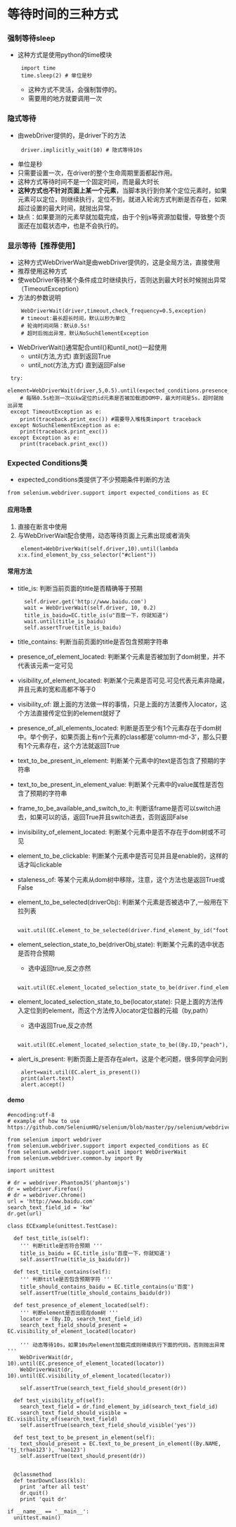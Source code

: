 # 等待时间的三种方式
### 强制等待sleep
* 这种方式是使用python的time模块
  ```
   import time
   time.sleep(2) # 单位是秒
  ```
  * 这种方式不灵活，会强制暂停的。
  * 需要用的地方就要调用一次

### 隐式等待
* 由webDriver提供的，是driver下的方法
  ```
   driver.implicitly_wait(10) # 隐式等待10s

  ```
* 单位是秒
* 只需要设置一次，在driver的整个生命周期里面都起作用。
* 这种方式等待时间不是一个固定时间，而是最大时长
* **这种方式也不针对页面上某一个元素**，当脚本执行到你某个定位元素时，如果元素可以定位，则继续执行，定位不到，就进入轮询方式判断是否存在，如果超过设置的最大时间，就抛出异常。
* 缺点：如果要测的元素早就加载完成，由于个别js等资源加载慢，导致整个页面还在加载状态中，也是不会执行的。
  
### 显示等待【推荐使用】
* 这种方式WebDriverWait是由webDriver提供的，这是全局方法，直接使用
* 推荐使用这种方式
* 使webDriver等待某个条件成立时继续执行，否则达到最大时长时候抛出异常（TimeoutException）
* 方法的参数说明
  ```
   WebDriverWait(driver,timeout,check_frequency=0.5,exception)
   # timeout:最长超长时间，默认以秒为单位
   # 轮询时间间隔：默认0.5s!
   # 超时后抛出异常，默认NoSuchElementException
  ```
* WebDriverWait()通常配合until()和until_not()一起使用
  * until(方法,方式) 直到返回True
  * until_not(方法,方式) 直到返回False
```
 try:
	element=WebDriverWait(driver,5,0.5).until(expected_conditions.presence_of_element_located(By.ID,"kw"))
    # 每隔0.5s检测一次以kw定位的id元素是否被加载进DOM中，最大时间是5s，超时就抛出异常
 except TimeoutException as e:
    print(traceback.print_exc()) #需要导入堆栈类import traceback
 except NoSuchElementException as e:
    print(traceback.print_exc())
 except Exception as e:
    print(traceback.print_exc()) 
```

### Expected Conditions类
* expected_conditions类提供了不少预期条件判断的方法
```
from selenium.webdriver.support import expected_conditions as EC
```
#### 应用场景
1. 直接在断言中使用
2. 与WebDriverWait配合使用，动态等待页面上元素出现或者消失
   ```
    element=WebDriverWait(self.driver,10).until(lambda x:x.find_element_by_css_selector("#client"))
   ```

#### 常用方法
* title_is: 判断当前页面的title是否精确等于预期
  ```
    self.driver.get('http://www.baidu.com')
    wait = WebDriverWait(self.driver, 10, 0.2)
    title_is_baidu=EC.title_is(u"百度一下，你就知道")
	wait.until(title_is_baidu)
	self.assertTrue(title_is_baidu)
  ```

* title_contains: 判断当前页面的title是否包含预期字符串

* presence_of_element_located: 判断某个元素是否被加到了dom树里，并不代表该元素一定可见

* visibility_of_element_located: 判断某个元素是否可见.可见代表元素非隐藏，并且元素的宽和高都不等于0

* visibility_of: 跟上面的方法做一样的事情，只是上面的方法要传入locator，这个方法直接传定位到的element就好了

* presence_of_all_elements_located: 判断是否至少有1个元素存在于dom树中。举个例子，如果页面上有n个元素的class都是'column-md-3'，那么只要有1个元素存在，这个方法就返回True

* text_to_be_present_in_element: 判断某个元素中的text是否包含了预期的字符串

* text_to_be_present_in_element_value: 判断某个元素中的value属性是否包含了预期的字符串

* frame_to_be_available_and_switch_to_it: 判断该frame是否可以switch进去，如果可以的话，返回True并且switch进去，否则返回False

* invisibility_of_element_located: 判断某个元素中是否不存在于dom树或不可见

* element_to_be_clickable: 判断某个元素中是否可见并且是enable的，这样的话才叫clickable

* staleness_of: 等某个元素从dom树中移除，注意，这个方法也是返回True或False

* element_to_be_selected(driverObj): 判断某个元素是否被选中了,一般用在下拉列表
  ```
   wait.util(EC.element_to_be_selected(driver.find_element_by_id("football")))
  ```

* element_selection_state_to_be(driverObj,state): 判断某个元素的选中状态是否符合预期
   * 选中返回true,反之亦然
  ```
    wait.util(EC.element_located_selection_state_to_be(driver.find_element_by_id("football"),True))
  ```
* element_located_selection_state_to_be(locator,state): 只是上面的方法传入定位到的element，而这个方法传入locator定位器的元祖（by,path）
   * 选中返回True,反之亦然
  ```
    wait.util(EC.element_located_selection_state_to_be((By.ID,"peach"),True))
  ```

* alert_is_present: 判断页面上是否存在alert，这是个老问题，很多同学会问到
  ```
   alert=wait.util(EC.alert_is_present())
   print(alert.text)
   alert.accept()
  ```

#### demo
```
#encoding:utf-8
# example of how to use https://github.com/SeleniumHQ/selenium/blob/master/py/selenium/webdriver/support/expected_conditions.py
 
from selenium import webdriver
from selenium.webdriver.support import expected_conditions as EC
from selenium.webdriver.support.wait import WebDriverWait
from selenium.webdriver.common.by import By
 
import unittest
 
# dr = webdriver.PhantomJS('phantomjs')
dr = webdriver.Firefox()
# dr = webdriver.Chrome()
url = 'http://www.baidu.com'
search_text_field_id = 'kw'
dr.get(url)
 
class ECExample(unittest.TestCase):
 
  def test_title_is(self):
    ''' 判断title是否符合预期 '''
    title_is_baidu = EC.title_is(u'百度一下，你就知道')
    self.assertTrue(title_is_baidu(dr))
 
  def test_titile_contains(self):
    ''' 判断title是否包含预期字符 '''
    title_should_contains_baidu = EC.title_contains(u'百度')
    self.assertTrue(title_should_contains_baidu(dr))
 
  def test_presence_of_element_located(self):
    ''' 判断element是否出现在dom树 '''
    locator = (By.ID, search_text_field_id)
    search_text_field_should_present = EC.visibility_of_element_located(locator)
 
    ''' 动态等待10s，如果10s内element加载完成则继续执行下面的代码，否则抛出异常 '''
    WebDriverWait(dr, 10).until(EC.presence_of_element_located(locator))
    WebDriverWait(dr, 10).until(EC.visibility_of_element_located(locator))
 
    self.assertTrue(search_text_field_should_present(dr))
 
  def test_visibility_of(self):
    search_text_field = dr.find_element_by_id(search_text_field_id)
    search_text_field_should_visible = EC.visibility_of(search_text_field)
    self.assertTrue(search_text_field_should_visible('yes'))
 
  def test_text_to_be_present_in_element(self):
    text_should_present = EC.text_to_be_present_in_element((By.NAME, 'tj_trhao123'), 'hao123')
    self.assertTrue(text_should_present(dr))
 
 
  @classmethod
  def tearDownClass(kls):
    print 'after all test'
    dr.quit()
    print 'quit dr'
 
if __name__ == '__main__':
  unittest.main()
``` 
